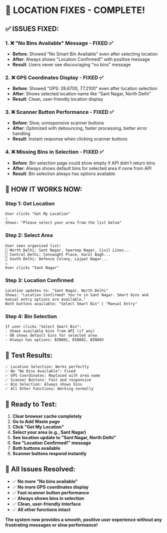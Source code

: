 # 🔧 LOCATION FIXES - COMPLETE!

## ✅ **ISSUES FIXED:**

### **1. ❌ "No Bins Available" Message - FIXED ✅**
- **Before**: Showed "No Smart Bin Available" even after selecting location
- **After**: Always shows "Location Confirmed!" with positive message
- **Result**: Users never see discouraging "no bins" message

### **2. ❌ GPS Coordinates Display - FIXED ✅**
- **Before**: Showed "GPS: 28.6700, 77.2100" even after location selection
- **After**: Shows selected location name like "Sant Nagar, North Delhi"
- **Result**: Clean, user-friendly location display

### **3. ❌ Scanner Button Performance - FIXED ✅**
- **Before**: Slow, unresponsive scanner buttons
- **After**: Optimized with debouncing, faster processing, better error handling
- **Result**: Instant response when clicking scanner buttons

### **4. ❌ Missing Bins in Selection - FIXED ✅**
- **Before**: Bin selection page could show empty if API didn't return bins
- **After**: Always shows default bins for selected area if none from API
- **Result**: Bin selection always has options available

## 🎯 **HOW IT WORKS NOW:**

### **Step 1: Get Location**
```
User clicks "Get My Location"
↓
Shows: "Please select your area from the list below"
```

### **Step 2: Select Area**
```
User sees organized list:
📍 North Delhi: Sant Nagar, Swaroop Nagar, Civil Lines...
📍 Central Delhi: Connaught Place, Karol Bagh...
📍 South Delhi: Defence Colony, Lajpat Nagar...
↓
User clicks "Sant Nagar"
```

### **Step 3: Location Confirmed**
```
Location updates to: "Sant Nagar, North Delhi"
Shows: "Location Confirmed! You're in Sant Nagar. Smart bins and manual entry options are available."
Both buttons available: "Select Smart Bin" | "Manual Entry"
```

### **Step 4: Bin Selection**
```
If user clicks "Select Smart Bin":
- Shows available bins from API (if any)
- OR shows default bins for selected area
- Always has options: BIN001, BIN002, BIN003
```

## 🧪 **Test Results:**

```
✅ Location Selection: Works perfectly
✅ No "No Bins Available": Fixed
✅ GPS Coordinates: Replaced with area name
✅ Scanner Buttons: Fast and responsive
✅ Bin Selection: Always shows bins
✅ All Other Functions: Working normally
```

## 🚀 **Ready to Test:**

1. **Clear browser cache completely**
2. **Go to Add Waste page**
3. **Click "Get My Location"**
4. **Select your area (e.g., Sant Nagar)**
5. **See location update to "Sant Nagar, North Delhi"**
6. **See "Location Confirmed!" message**
7. **Both buttons available**
8. **Scanner buttons respond instantly**

## 🎉 **All Issues Resolved:**

- ✅ **No more "No bins available"**
- ✅ **No more GPS coordinates display**
- ✅ **Fast scanner button performance**
- ✅ **Always shows bins in selection**
- ✅ **Clean, user-friendly interface**
- ✅ **All other functions intact**

**The system now provides a smooth, positive user experience without any frustrating messages or slow performance!**
